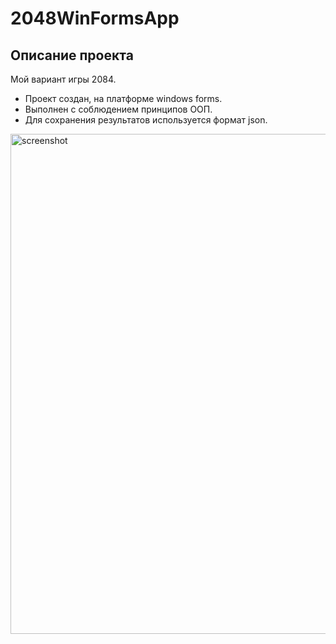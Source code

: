 # 2048WinFormsApp
## Описание проекта
Мой вариант игры 2084. 
- Проект создан, на платформе windows forms. 
- Выполнен с соблюдением принципов ООП. 
- Для сохранения результатов используется формат json.
<img src="https://github.com/Molostov-A/Game2048/blob/master/screenshots/Game2048Preview.gif" alt="screenshot" width="800">